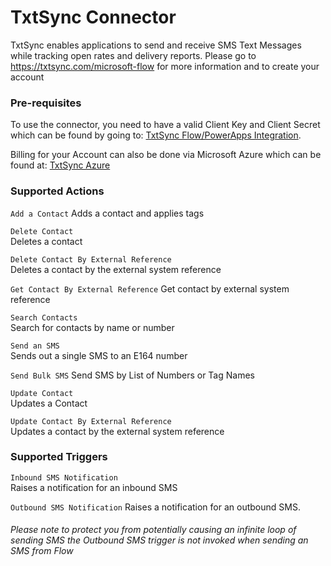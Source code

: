 ﻿# TxtSync Connector
TxtSync enables applications to send and receive SMS Text Messages while tracking open rates and delivery reports. Please go to https://txtsync.com/microsoft-flow for more information and to create your account

### Pre-requisites
To use the connector, you need to have a valid Client Key and Client Secret which can be found by going to: [TxtSync Flow/PowerApps Integration](https://app.txtsync.com/integrations/flow).

Billing for your Account can also be done via Microsoft Azure which can be found at: [TxtSync Azure](https://azuremarketplace.microsoft.com/en-us/marketplace/apps/txtsync.txtsync_transact)

### Supported Actions
`Add a Contact`
Adds a contact and applies tags

`Delete Contact`	
Deletes a contact

`Delete Contact By External Reference`	
Deletes a contact by the external system reference

`Get Contact By External Reference`	
Get contact by external system reference

`Search Contacts`	
Search for contacts by name or number

`Send an SMS`	
Sends out a single SMS to an E164 number

`Send Bulk SMS`	
Send SMS by List of Numbers or Tag Names

`Update Contact`	
Updates a Contact

`Update Contact By External Reference`	
Updates a contact by the external system reference

### Supported Triggers


`Inbound SMS Notification`	
Raises a notification for an inbound SMS

`Outbound SMS Notification`	
Raises a notification for an outbound SMS. 
###### Please note to protect you from potentially causing an infinite loop of sending SMS the Outbound SMS trigger is not invoked when sending an SMS from Flow


